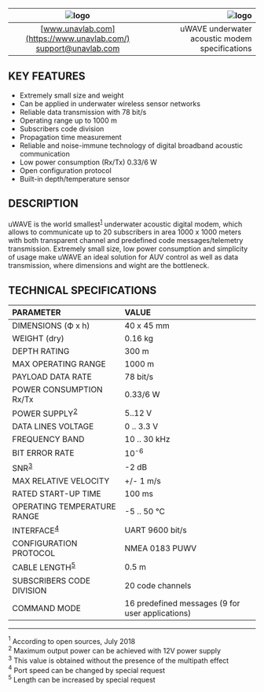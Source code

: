 | ![logo](https://ucnl.github.io/documentation/sm_logo.png) | ![logo](https://ucnl.github.io/documentation/def_modem_yellow.png) |
| :---: | ---: |
| [www.unavlab.com](https://www.unavlab.com/) <br/> [support@unavlab.com](mailto:support@unavlab.com) | uWAVE underwater acoustic modem specifications |

## KEY FEATURES
* Extremely small size and weight
* Can be applied in underwater wireless sensor networks
* Reliable data transmission with 78 bit/s
* Operating range up to 1000 m
* Subscribers code division
* Propagation time measurement
* Reliable and noise-immune technology of digital broadband acoustic communication
* Low power consumption (Rx/Tx) 0.33/6 W
* Open configuration protocol
* Built-in depth/temperature sensor

## DESCRIPTION
uWAVE is the world smallest<sup>[1](#footnote1)</sup> underwater acoustic digital modem, which allows to communicate 
up to 20 subscribers in area 1000 x 1000 meters with both transparent channel and predefined code messages/telemetry transmission.
Extremely small size, low power consumption and simplicity of usage make uWAVE an ideal solution for AUV control as well as data 
transmission, where dimensions and wight are the bottleneck.

## TECHNICAL SPECIFICATIONS
| PARAMETER                              | VALUE |
| :--- | :--- |
| DIMENSIONS (Ф х h)                     | 40 x 45 mm |
| WEIGHT (dry)                           | 0.16 kg |
| DEPTH RATING                           | 300 m |
| MAX OPERATING RANGE                    | 1000 m |
| PAYLOAD DATA RATE                      | 78 bit/s |
| POWER CONSUMPTION Rx/Tx                | 0.33/6 W |
| POWER SUPPLY<sup>[2](#footnote2)</sup> | 5..12 V |
| DATA LINES VOLTAGE                     | 0 .. 3.3 V |
| FREQUENCY BAND                         | 10 .. 30 kHz |
| BIT ERROR RATE                         | 10<sup>-6</sup> |
| SNR<sup>[3](#footnote3)</sup>          | -2 dB |
| MAX RELATIVE VELOCITY                  | +/- 1 m/s |
| RATED START-UP TIME                    | 100 ms |
| OPERATING TEMPERATURE RANGE            | -5 .. 50 °C |
| INTERFACE<sup>[4](#footnote4)</sup>    | UART 9600 bit/s |
| CONFIGURATION PROTOCOL                 | NMEA 0183 PUWV |
| CABLE LENGTH<sup>[5](#footnote5)</sup> | 0.5 m |
| SUBSCRIBERS CODE DIVISION              | 20 code channels |
| COMMAND MODE                           | 16 predefined messages (9 for user applications) |
  
________________
<a name="footnote1"><sup>1</sup></a> According to open sources, July 2018  
<a name="footnote2"><sup>2</sup></a> Maximum output power can be achieved with 12V power supply  
<a name="footnote3"><sup>3</sup></a> This value is obtained without the presence of the multipath effect   
<a name="footnote4"><sup>4</sup></a> Port speed can be changed by special request  
<a name="footnote5"><sup>5</sup></a> Length can be increased by special request  
